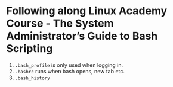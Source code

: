 # Following along Linux Academy Course - The System Administrator’s Guide to Bash Scripting

1. `.bash_profile` is only used when logging in.
1. `.bashrc` runs when bash opens, new tab etc.
1. `.bash_history`